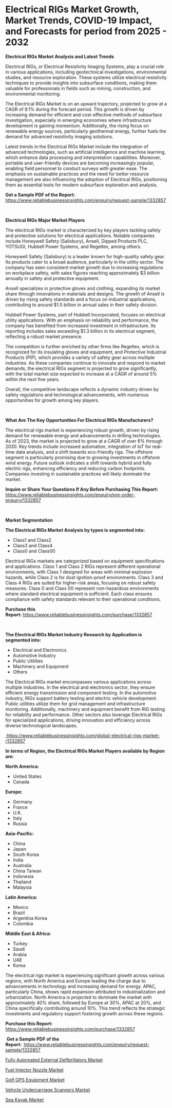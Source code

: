 <p><h1>Electrical RIGs Market Growth, Market Trends, COVID-19 Impact, and Forecasts for period from 2025 - 2032</h1></p><p><strong>Electrical RIGs Market Analysis and Latest Trends</strong></p>
<p><p>Electrical RIGs, or Electrical Resistivity Imaging Systems, play a crucial role in various applications, including geotechnical investigations, environmental studies, and resource exploration. These systems utilize electrical resistivity techniques to provide insights into subsurface conditions, making them valuable for professionals in fields such as mining, construction, and environmental monitoring.</p><p>The Electrical RIGs Market is on an upward trajectory, projected to grow at a CAGR of 9.1% during the forecast period. This growth is driven by increasing demand for efficient and cost-effective methods of subsurface investigation, especially in emerging economies where infrastructure development is gaining momentum. Additionally, the rising focus on renewable energy sources, particularly geothermal energy, further fuels the demand for advanced resistivity imaging solutions.</p><p>Latest trends in the Electrical RIGs Market include the integration of advanced technologies, such as artificial intelligence and machine learning, which enhance data processing and interpretation capabilities. Moreover, portable and user-friendly devices are becoming increasingly popular, enabling field personnel to conduct surveys with greater ease. The emphasis on sustainable practices and the need for better resource management are also influencing the adoption of Electrical RIGs, positioning them as essential tools for modern subsurface exploration and analysis.</p></p>
<p><strong>Get a Sample PDF of the Report:&nbsp;</strong> <a href="https://www.reliablebusinessinsights.com/enquiry/request-sample/1332857?utm_campaign=2446&utm_medium=2&utm_source=Github&utm_content=ia&utm_term=24032025&utm_id=electrical-rigs">https://www.reliablebusinessinsights.com/enquiry/request-sample/1332857</a></p>
<p>&nbsp;</p>
<p><strong>Electrical RIGs Major Market Players</strong></p>
<p><p>The electrical RIGs market is characterized by key players tackling safety and protective solutions for electrical applications. Notable companies include Honeywell Safety (Salisbury), Ansell, Dipped Products PLC, YOTSUGI, Hubbell Power Systems, and Regeltex, among others.</p><p>Honeywell Safety (Salisbury) is a leader known for high-quality safety gear. Its products cater to a broad audience, particularly in the utility sector. The company has seen consistent market growth due to increasing regulations on workplace safety, with sales figures reaching approximately $3 billion annually in safety and protective equipment.</p><p>Ansell specializes in protective gloves and clothing, expanding its market share through innovations in materials and designs. The growth of Ansell is driven by rising safety standards and a focus on industrial applications, contributing to around $1.5 billion in annual sales in their safety division.</p><p>Hubbell Power Systems, part of Hubbell Incorporated, focuses on electrical utility applications. With an emphasis on reliability and performance, the company has benefited from increased investment in infrastructure. Its reporting includes sales exceeding $1.3 billion in its electrical segment, reflecting a robust market presence.</p><p>The competition is further enriched by other firms like Regeltex, which is recognized for its insulating gloves and equipment, and Protective Industrial Products (PIP), which provides a variety of safety gear across multiple industries. As these companies continue to innovate and respond to market demands, the electrical RIGs segment is projected to grow significantly, with the total market size expected to increase at a CAGR of around 5% within the next five years.</p><p>Overall, the competitive landscape reflects a dynamic industry driven by safety regulations and technological advancements, with numerous opportunities for growth among key players.</p></p>
<p>&nbsp;</p>
<p><strong>What Are The Key Opportunities For Electrical RIGs Manufacturers?</strong></p>
<p><p>The electrical rigs market is experiencing robust growth, driven by rising demand for renewable energy and advancements in drilling technologies. As of 2023, the market is projected to grow at a CAGR of over 6% through 2030. Key trends include increased automation, integration of IoT for real-time data analysis, and a shift towards eco-friendly rigs. The offshore segment is particularly promising due to growing investments in offshore wind energy. Future outlook indicates a shift towards hybrid and fully electric rigs, enhancing efficiency and reducing carbon footprints. Companies investing in sustainable practices will likely dominate the market.</p></p>
<p><strong>Inquire or Share Your Questions If Any Before Purchasing This Report:</strong> <a href="https://www.reliablebusinessinsights.com/enquiry/pre-order-enquiry/1332857?utm_campaign=2446&utm_medium=2&utm_source=Github&utm_content=ia&utm_term=24032025&utm_id=electrical-rigs">https://www.reliablebusinessinsights.com/enquiry/pre-order-enquiry/1332857</a></p>
<p>&nbsp;</p>
<p><strong>Market Segmentation</strong></p>
<p><strong>The Electrical RIGs Market Analysis by types is segmented into:</strong></p>
<p><ul><li>Class1 and Class2</li><li>Class3 and Class4</li><li>Class0 and Class00</li></ul></p>
<p><p>Electrical RIGs markets are categorized based on equipment specifications and applications. Class 1 and Class 2 RIGs represent different operational environments, with Class 1 designed for areas with minimal explosion hazards, while Class 2 is for dust ignition-proof environments. Class 3 and Class 4 RIGs are suited for higher-risk areas, focusing on robust safety measures. Class 0 and Class 00 represent non-hazardous environments where standard electrical equipment is sufficient. Each class ensures compliance with safety standards relevant to their operational conditions.</p></p>
<p><strong>Purchase this Report:&nbsp;</strong><a href="https://www.reliablebusinessinsights.com/purchase/1332857?utm_campaign=2446&utm_medium=2&utm_source=Github&utm_content=ia&utm_term=24032025&utm_id=electrical-rigs">https://www.reliablebusinessinsights.com/purchase/1332857</a></p>
<p>&nbsp;</p>
<p><strong>The Electrical RIGs Market Industry Research by Application is segmented into:</strong></p>
<p><ul><li>Electrical and Electronics</li><li>Automotive Industry</li><li>Public Utilities</li><li>Machinery and Equipment</li><li>Others</li></ul></p>
<p><p>The Electrical RIGs market encompasses various applications across multiple industries. In the electrical and electronics sector, they ensure efficient energy transmission and component testing. In the automotive industry, RIGs support battery testing and electric vehicle development. Public utilities utilize them for grid management and infrastructure monitoring. Additionally, machinery and equipment benefit from RIG testing for reliability and performance. Other sectors also leverage Electrical RIGs for specialized applications, driving innovation and efficiency across diverse technological landscapes.</p></p>
<p><a href="https://www.reliablebusinessinsights.com/global-electrical-rigs-market-r1332857?utm_campaign=2446&utm_medium=2&utm_source=Github&utm_content=ia&utm_term=24032025&utm_id=electrical-rigs">&nbsp;https://www.reliablebusinessinsights.com/global-electrical-rigs-market-r1332857</a></p>
<p><strong>In terms of Region, the Electrical RIGs Market Players available by Region are:</strong></p>
<p>
    <p> <strong> North America: </strong>
        <ul>
            <li>United States</li>
            <li>Canada</li>
        </ul>
        </p> 
    <p> <strong> Europe: </strong>
        <ul>
            <li>Germany</li>
            <li>France</li>
            <li>U.K.</li>
            <li>Italy</li>
            <li>Russia</li>
        </ul>
        </p> 
    <p> <strong> Asia-Pacific: </strong>
        <ul>
            <li>China</li>
            <li>Japan</li>
            <li>South Korea</li>
            <li>India</li>
            <li>Australia</li>
            <li>China Taiwan</li>
            <li>Indonesia</li>
            <li>Thailand</li>
            <li>Malaysia</li>
        </ul>
        </p> 
    <p> <strong> Latin America: </strong>
        <ul>
            <li>Mexico</li>
            <li>Brazil</li>
            <li>Argentina Korea</li>
            <li>Colombia</li>
        </ul>
        </p> 
    <p> <strong> Middle East & Africa: </strong>
        <ul>
            <li>Turkey</li>
            <li>Saudi</li>
            <li>Arabia</li>
            <li>UAE</li>
            <li>Korea</li>
        </ul>
    </p>
    </p>
<p><p>The electrical rigs market is experiencing significant growth across various regions, with North America and Europe leading the charge due to advancements in technology and increasing demand for energy. APAC, particularly China, shows rapid expansion attributed to industrialization and urbanization. North America is projected to dominate the market with approximately 40% share, followed by Europe at 30%, APAC at 20%, and China specifically contributing around 10%. This trend reflects the strategic investments and regulatory support fostering growth across these regions.</p></p>
<p><strong>Purchase this Report: </strong><a href="https://www.reliablebusinessinsights.com/purchase/1332857?utm_campaign=2446&utm_medium=2&utm_source=Github&utm_content=ia&utm_term=24032025&utm_id=electrical-rigs">https://www.reliablebusinessinsights.com/purchase/1332857</a></p>
<p>&nbsp;<strong>Get a Sample PDF of the Report:&nbsp;&nbsp;</strong><a href="https://www.reliablebusinessinsights.com/enquiry/request-sample/1332857?utm_campaign=2446&utm_medium=2&utm_source=Github&utm_content=ia&utm_term=24032025&utm_id=electrical-rigs">https://www.reliablebusinessinsights.com/enquiry/request-sample/1332857</a></p>
<p><strong></strong></p>
<p><p><a href="https://github.com/janustabarf2/Market-Research-Report-List-1/blob/main/fully-automated-external-defibrillators-market.md?utm_campaign=2446&utm_medium=2&utm_source=Github&utm_content=ia&utm_term=24032025&utm_id=electrical-rigs">Fully Automated External Defibrillators Market</a></p><p><a href="https://www.linkedin.com/pulse/fuel-injector-nozzle-market-demand-revenue-insights-bwwnc?utm_campaign=2446&utm_medium=2&utm_source=Github&utm_content=ia&utm_term=24032025&utm_id=electrical-rigs">Fuel Injector Nozzle Market</a></p><p><a href="https://www.linkedin.com/pulse/whats-fueling-golf-gps-equipment-markets-growth-73-cagr-yykqc?utm_campaign=2446&utm_medium=2&utm_source=Github&utm_content=ia&utm_term=24032025&utm_id=electrical-rigs">Golf GPS Equipment Market</a></p><p><a href="https://github.com/calizlewin2f/Market-Research-Report-List-1/blob/main/vehicle-undercarriage-scanners-market.md?utm_campaign=2446&utm_medium=2&utm_source=Github&utm_content=ia&utm_term=24032025&utm_id=electrical-rigs">Vehicle Undercarriage Scanners Market</a></p><p><a href="https://www.linkedin.com/pulse/outlook-sea-kayak-market-2025-2032-competitive-insights-growth-afdye?utm_campaign=2446&utm_medium=2&utm_source=Github&utm_content=ia&utm_term=24032025&utm_id=electrical-rigs">Sea Kayak Market</a></p></p>